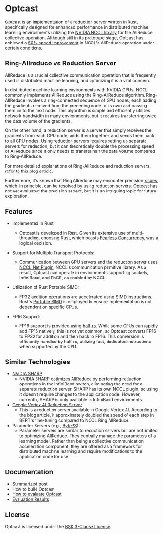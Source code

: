 # Optcast

Optcast is an implementation of a reduction server written in Rust, specifically designed for enhanced performance in distributed machine learning environments utilizing the [NVIDIA NCCL library](https://github.com/NVIDIA/nccl) for the AllReduce collective operation. Although still in its prototype stage, Optcast has achieved a [50% speed improvement](./docs/eval_results.md) in NCCL's AllReduce operation under certain conditions.

## Ring-Allreduce vs Reduction Server

AllReduce is a crucial collective communication operation that is frequently used in distributed machine learning, and optimizing it is a vital concern.

In distributed machine learning environments with NVIDIA GPUs, NCCL commonly implements AllReduce using the Ring-AllReduce algorithm. Ring-AllReduce involves a ring-connected sequence of GPU nodes, each adding the gradients received from the preceding node to its own and passing them on to the next node. This algorithm is simple and efficiently utilizes network bandwidth in many environments, but it requires transferring twice the data volume of the gradients.

On the other hand, a reduction server is a server that simply receives the gradients from each GPU node, adds them together, and sends them back to all GPU nodes. Using reduction servers requires setting up separate servers for reduction, but it can theoretically double the processing speed of AllReduce since it only needs to transfer half the data volume compared to Ring-AllReduce.

For more detailed explanations of Ring-AllReduce and reduction servers, refer to [this blog article](https://cloud.google.com/blog/topics/developers-practitioners/optimize-training-performance-reduction-server-vertex-ai?hl=en).

Furthermore, it's known that Ring Allreduce may encounter precision [issues](https://github.com/NVIDIA/nccl/issues/1026#issuecomment-1763933869), which, in principle, can be resolved by using reduction servers. Optcast has not yet evaluated the precision aspect, but it is an intriguing topic for future exploration.

## Features

- Implemented in Rust:
    - Optcast is developed in Rust. Given its extensive use of multi-threading, choosing Rust, which boasts [Fearless Concurrency](https://blog.rust-lang.org/2015/04/10/Fearless-Concurrency.html), was a logical decision.

- Support for Multiple Transport Protocols:
    - Communication between GPU servers and the reduction server uses [NCCL Net Plugin](https://github.com/NVIDIA/nccl/tree/master/ext-net), NCCL's communication primitive library. As a result, Optcast can operate in environments supporting sockets, InfiniBand, and RoCE, as enabled by NCCL.

- Utilization of Rust Portable SIMD:
    - FP32 addition operations are accelerated using SIMD instructions. Rust's [Portable SIMD](https://github.com/rust-lang/portable-simd?tab=readme-ov-file) is employed to ensure implementation is not dependent on specific CPUs.

- FP16 Support:
    - FP16 support is provided using [half-rs](https://github.com/starkat99/half-rs). While some CPUs can rapidly add FP16 natively, this is not yet common, so Optcast converts FP16 to FP32 for addition and then back to FP16. This conversion is efficiently handled by half-rs, utilizing fast, dedicated instructions when supported by the CPU.

## Similar Technologies

- [NVIDIA SHARP](https://docs.nvidia.com/networking/display/sharpv300)
    - NVIDIA SHARP optimizes AllReduce by performing reduction operations in the InfiniBand switch, eliminating the need for a separate reduction server. SHARP has its own NCCL plugin, so using it doesn't require changes to the application code. However, currently, SHARP is only available in InfiniBand environments.
- [Google Vertex AI Reduction Server](https://cloud.google.com/blog/topics/developers-practitioners/optimize-training-performance-reduction-server-vertex-ai?hl=en)
    - This is a reduction server available in Google Vertex AI. According to the blog article, it approximately doubled the speed of each step in BERT's fine-tuning compared to NCCL Ring AllReduce.
- Parameter Servers (e.g., [BytePS](https://github.com/bytedance/byteps/tree/master)):
    - Parameter servers are similar to reduction servers but are not limited to optimizing AllReduce. They centrally manage the parameters of a learning model. Rather than being a collective communication acceleration component, they are offered as a framework for distributed machine learning and require modifications to the application code for use.

## Documentation

- [Summarized post](https://medium.com/nttlabs/optcast-open-source-in-network-aggregation-for-distributed-deep-learning-c25d76878993)
- [How to build Optcast](./docs/build.md)
- [How to evaluate Optcast](./docs/eval.md)
- [Evaluation Results](./docs/eval_results.md)

## License

Optcast is licensed under the [BSD 3-Clause License](./LICENSE).
